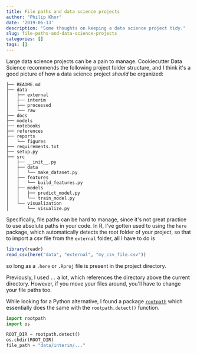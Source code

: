 ```yaml
---
title: File paths and data science projects
author: "Philip Khor"
date: '2019-06-13'
description: "Some thoughts on keeping a data science project tidy."
slug: file-paths-and-data-science-projects
categories: []
tags: []
---
```


Large data science projects can be a pain to manage. Cookiecutter Data Science recommends the following project folder structure, and I think it's a good picture of how a data science project *should* be organized: 

```
├── README.md          
├── data
│   ├── external       
│   ├── interim        
│   ├── processed      
│   └── raw            
├── docs               
├── models            
├── notebooks          
├── references         
├── reports           
│   └── figures        
├── requirements.txt   
├── setup.py           
├── src                
│   ├── __init__.py    
│   ├── data           
│   │   └── make_dataset.py
│   ├── features       
│   │   └── build_features.py
│   ├── models         
│   │   ├── predict_model.py
│   │   └── train_model.py
│   └── visualization  
│       └── visualize.py
```

Specifically, file paths can be hard to manage, since it's not great practice to use absolute paths in your code. In R, I've gotten used to using the `here` package, which automatically detects the root folder of your project, so that to import a csv file from the `external` folder, all I have to do is 

```R
library(readr)
read_csv(here("data", "external", "my_csv_file.csv"))
```

so long as a `.here` or `.Rproj` file is present in the project directory. 

Previously, I used `..` a lot, which references the directory above the current directory. However, if you move your files around, you'll have to change your file paths too. 

While looking for a Python alternative, I found a package [`rootpath`](https://github.com/grimen/python-rootpath) which essentially does the same with the `rootpath.detect()` function. 

```python
import rootpath
import os 

ROOT_DIR = rootpath.detect()
os.chdir(ROOT_DIR)
file_path = "data/interim/..."
```



